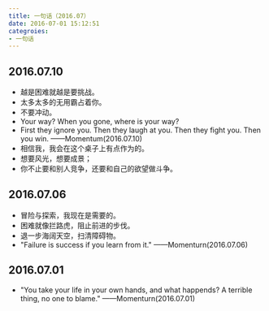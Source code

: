 ```yaml
---
title: 一句话（2016.07）
date: 2016-07-01 15:12:51
categroies:
- 一句话
---
```


## 2016.07.10
- 越是困难就越是要挑战。
- 太多太多的无用霸占着你。
- 不要冲动。
- Your way? When you gone, where is your way?
- First they ignore you. Then they laugh at you. Then they fight you. Then you win. ——Momentum(2016.07.10)
- 相信我，我会在这个桌子上有点作为的。
- 想要风光，想要成景；
- 你不止要和别人竞争，还要和自己的欲望做斗争。


## 2016.07.06
- 冒险与探索，我现在是需要的。
- 困难就像拦路虎，阻止前进的步伐。
- 退一步海阔天空，扫清障碍物。
- "Failure is success if you learn from it." ——Momenturn(2016.07.06)


## 2016.07.01
- "You take your life in your own hands, and what happends? A terrible thing, no one to blame." ——Momenturn(2016.07.01)
